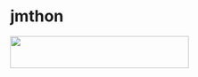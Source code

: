 # jmthon

<p align="left"><a href="https://heroku.com/deploy?template=https://github.com/G6uYg/roz"> <img src="https://img.shields.io/badge/Deploy%20To%20Heroku-purple?style=for-the-badge&logo=heroku" width="320" height="58.45"/></a></p>
